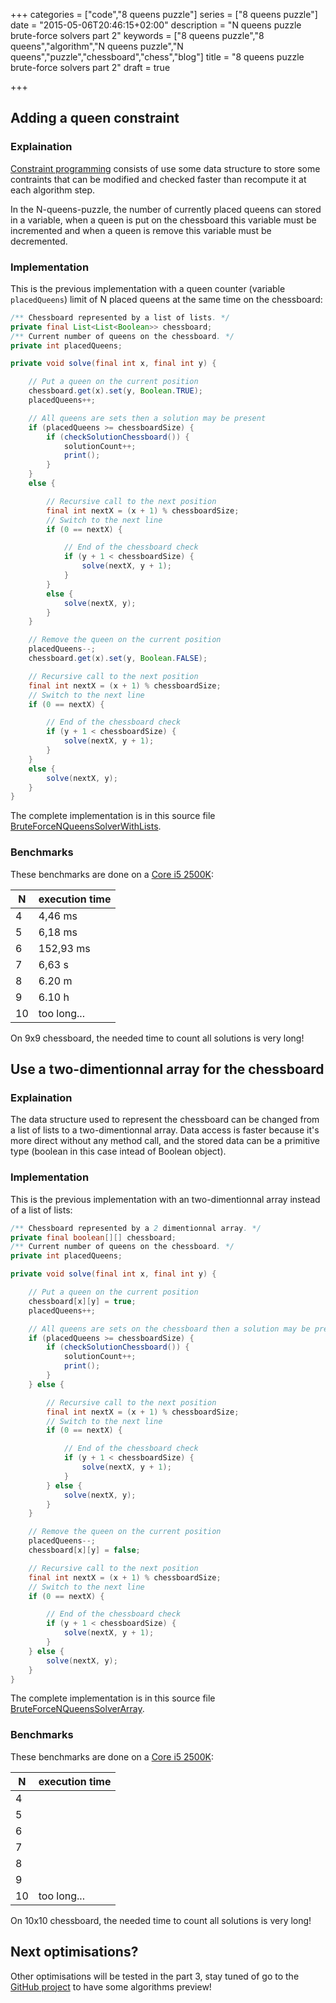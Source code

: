 +++
categories = ["code","8 queens puzzle"]
series = ["8 queens puzzle"]
date = "2015-05-06T20:46:15+02:00"
description = "N queens puzzle brute-force solvers part 2"
keywords = ["8 queens puzzle","8 queens","algorithm","N queens puzzle","N queens","puzzle","chessboard","chess","blog"]
title = "8 queens puzzle brute-force solvers part 2"
draft = true

+++

## Adding a queen constraint

### Explaination

[Constraint programming](https://en.wikipedia.org/wiki/Constraint_programming) consists of use some data structure to store some contraints that can be modified and checked faster than recompute it at each algorithm step.

In the N-queens-puzzle, the number of currently placed queens can stored in a variable, when a queen is put on the chessboard this variable must be incremented and when a queen is remove this variable must be decremented.

### Implementation

This is the previous implementation with a queen counter (variable  `placedQueens`)  limit of N placed queens at the same time on the chessboard:
```java
/** Chessboard represented by a list of lists. */
private final List<List<Boolean>> chessboard;
/** Current number of queens on the chessboard. */
private int placedQueens;

private void solve(final int x, final int y) {

	// Put a queen on the current position
	chessboard.get(x).set(y, Boolean.TRUE);
	placedQueens++;

	// All queens are sets then a solution may be present
	if (placedQueens >= chessboardSize) {
		if (checkSolutionChessboard()) {
			solutionCount++;
			print();
		}
	}
	else {

		// Recursive call to the next position
		final int nextX = (x + 1) % chessboardSize;
		// Switch to the next line
		if (0 == nextX) {

			// End of the chessboard check
			if (y + 1 < chessboardSize) {
				solve(nextX, y + 1);
			}
		}
		else {
			solve(nextX, y);
		}
	}

	// Remove the queen on the current position
	placedQueens--;
	chessboard.get(x).set(y, Boolean.FALSE);

	// Recursive call to the next position
	final int nextX = (x + 1) % chessboardSize;
	// Switch to the next line
	if (0 == nextX) {

		// End of the chessboard check
		if (y + 1 < chessboardSize) {
			solve(nextX, y + 1);
		}
	}
	else {
		solve(nextX, y);
	}
}
```
The complete implementation is in this source file [BruteForceNQueensSolverWithLists](https://github.com/Sylvain-Bugat/N-queens-puzzle-solvers/blob/master/src/main/java/com/github/sbugat/nqueens/solvers/bruteforce/BruteForceNQueensSolverWithLists.java).

### Benchmarks

These benchmarks are done on a [Core i5 2500K](http://ark.intel.com/products/52210/Intel-Core-i5-2500K-Processor-6M-Cache-up-to-3_70-GHz):

| N | execution time |
| ------------- | ----------- |
| 4 | 4,46 ms |
| 5 | 6,18 ms |
| 6 | 152,93 ms |
| 7 | 6,63 s |
| 8 | 6.20 m |
| 9 | 6.10 h |
| 10 | too long... |
On 9x9 chessboard, the needed time to count all solutions is very long!

## Use a two-dimentionnal array for the chessboard

### Explaination

The data structure used to represent the chessboard can be changed from a list of lists to a two-dimentionnal array. Data access is faster because it's more direct without any method call, and the stored data can be a primitive type (boolean in this case intead of Boolean object).

### Implementation

This is the previous implementation with an two-dimentionnal array instead of a list of lists:
```java
/** Chessboard represented by a 2 dimentionnal array. */
private final boolean[][] chessboard;
/** Current number of queens on the chessboard. */
private int placedQueens;

private void solve(final int x, final int y) {

	// Put a queen on the current position
	chessboard[x][y] = true;
	placedQueens++;

	// All queens are sets on the chessboard then a solution may be present
	if (placedQueens >= chessboardSize) {
		if (checkSolutionChessboard()) {
			solutionCount++;
			print();
		}
	} else {

		// Recursive call to the next position
		final int nextX = (x + 1) % chessboardSize;
		// Switch to the next line
		if (0 == nextX) {

			// End of the chessboard check
			if (y + 1 < chessboardSize) {
				solve(nextX, y + 1);
			}
		} else {
			solve(nextX, y);
		}
	}

	// Remove the queen on the current position
	placedQueens--;
	chessboard[x][y] = false;

	// Recursive call to the next position
	final int nextX = (x + 1) % chessboardSize;
	// Switch to the next line
	if (0 == nextX) {

		// End of the chessboard check
		if (y + 1 < chessboardSize) {
			solve(nextX, y + 1);
		}
	} else {
		solve(nextX, y);
	}
}
```

The complete implementation is in this source file [BruteForceNQueensSolverArray](https://github.com/Sylvain-Bugat/N-queens-puzzle-solvers/blob/master/src/main/java/com/github/sbugat/nqueens/solvers/bruteforce/BruteForceNQueensSolverArray.java).

### Benchmarks

These benchmarks are done on a [Core i5 2500K](http://ark.intel.com/products/52210/Intel-Core-i5-2500K-Processor-6M-Cache-up-to-3_70-GHz):

| N | execution time |
| ------------- | ----------- |
| 4 |  |
| 5 |  |
| 6 | |
| 7 |  |
| 8 |  |
| 9 |  |
| 10 | too long... |
On 10x10 chessboard, the needed time to count all solutions is very long!

## Next optimisations?

Other optimisations will be tested in the part 3, stay tuned of go to the [GitHub project](https://github.com/Sylvain-Bugat/N-queens-puzzle-solvers) to have some algorithms preview!
